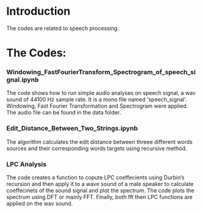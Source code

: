 # Introduction
The codes are related to speech processing.

# The Codes:
### Windowing_FastFourierTransform_Spectrogram_of_speech_signal.ipynb 
The code shows how to run simple audio analyses on speech signal, a wav sound of 44100 Hz sample rate. It is a mono file named 'speech_signal'. Windowing, Fast Fourier Transformation and Spectrogram were applied. The audio file can be found in the data folder.
### Edit_Distance_Between_Two_Strings.ipynb
The algorithm calculates the edit distance between threee different words sources and their corresponding words targets using recursive method.
### LPC Analysis
The code creates a function to copute LPC coeffecients using Durbin’s recursion and then apply it to a wave sound of a male speaker to calculate coeffecinets of the sound signal and plot the spectrum. The code plots the spectrum using DFT or mainly FFT. Finally, both fft then LPC functions are applied on the wav sound.
